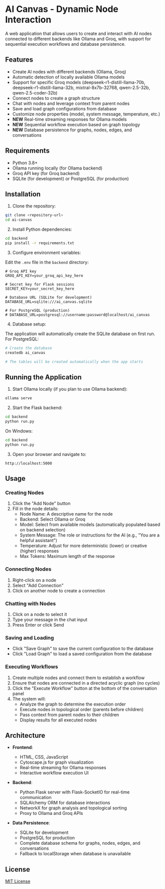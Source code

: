 # AI Canvas - Dynamic Node Interaction

A web application that allows users to create and interact with AI nodes connected to different backends like Ollama and Groq, with support for sequential execution workflows and database persistence.

## Features

- Create AI nodes with different backends (Ollama, Groq)
- Automatic detection of locally available Ollama models
- Support for specific Groq models (deepseek-r1-distill-llama-70b, deepseek-r1-distill-llama-32b, mixtral-8x7b-32768, qwen-2.5-32b, qwen-2.5-coder-32b)
- Connect nodes to create a graph structure
- Chat with nodes and leverage context from parent nodes
- Save and load graph configurations from database
- Customize node properties (model, system message, temperature, etc.)
- **NEW** Real-time streaming responses for Ollama models
- **NEW** Sequential workflow execution based on graph topology
- **NEW** Database persistence for graphs, nodes, edges, and conversations

## Requirements

- Python 3.8+
- Ollama running locally (for Ollama backend)
- Groq API key (for Groq backend)
- SQLite (for development) or PostgreSQL (for production)

## Installation

1. Clone the repository:

```bash
git clone <repository-url>
cd ai-canvas
```

2. Install Python dependencies:

```bash
cd backend
pip install -r requirements.txt
```

3. Configure environment variables:

Edit the `.env` file in the `backend` directory:

```
# Groq API key
GROQ_API_KEY=your_groq_api_key_here

# Secret key for Flask sessions
SECRET_KEY=your_secret_key_here

# Database URL (SQLite for development)
DATABASE_URL=sqlite:///ai_canvas.sqlite

# For PostgreSQL (production)
# DATABASE_URL=postgresql://username:password@localhost/ai_canvas
```

4. Database setup:

The application will automatically create the SQLite database on first run. For PostgreSQL:

```bash
# Create the database
createdb ai_canvas

# The tables will be created automatically when the app starts
```

## Running the Application

1. Start Ollama locally (if you plan to use Ollama backend):

```bash
ollama serve
```

2. Start the Flask backend:

```bash
cd backend
python run.py
```

On Windows:

```cmd
cd backend
python run.py
```

3. Open your browser and navigate to:

```
http://localhost:5000
```

## Usage

### Creating Nodes

1. Click the "Add Node" button
2. Fill in the node details:
   - Node Name: A descriptive name for the node
   - Backend: Select Ollama or Groq
   - Model: Select from available models (automatically populated based on backend selection)
   - System Message: The role or instructions for the AI (e.g., "You are a helpful assistant")
   - Temperature: Adjust for more deterministic (lower) or creative (higher) responses
   - Max Tokens: Maximum length of the response

### Connecting Nodes

1. Right-click on a node
2. Select "Add Connection"
3. Click on another node to create a connection

### Chatting with Nodes

1. Click on a node to select it
2. Type your message in the chat input
3. Press Enter or click Send

### Saving and Loading

- Click "Save Graph" to save the current configuration to the database
- Click "Load Graph" to load a saved configuration from the database

### Executing Workflows

1. Create multiple nodes and connect them to establish a workflow
2. Ensure that nodes are connected in a directed acyclic graph (no cycles)
3. Click the "Execute Workflow" button at the bottom of the conversation panel
4. The system will:
   - Analyze the graph to determine the execution order
   - Execute nodes in topological order (parents before children)
   - Pass context from parent nodes to their children
   - Display results for all executed nodes

## Architecture

- **Frontend**: 
  - HTML, CSS, JavaScript
  - Cytoscape.js for graph visualization
  - Real-time streaming for Ollama responses
  - Interactive workflow execution UI

- **Backend**: 
  - Python Flask server with Flask-SocketIO for real-time communication
  - SQLAlchemy ORM for database interactions
  - NetworkX for graph analysis and topological sorting
  - Proxy to Ollama and Groq APIs

- **Data Persistence**: 
  - SQLite for development
  - PostgreSQL for production
  - Complete database schema for graphs, nodes, edges, and conversations
  - Fallback to localStorage when database is unavailable

## License

[MIT License](LICENSE)
